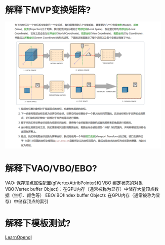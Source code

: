 # 解释下MVP变换矩阵?
![alt text](image.png)

# 解释下VAO/VBO/EBO?
VAO: 保存顶点属性配置(glVertexAttribPointer)和 VBO 绑定状态的对象
VBO(Vertex buffer Object)：在GPU内存（通常被称为显存）中储存大量顶点数据（坐标、颜色等）
EBO/IBO(Index buffer Object): 在GPU内存（通常被称为显存）中储存顶点的索引

# 解释下模板测试?
[LearnOpengl](https://learnopengl-cn.github.io/04%20Advanced%20OpenGL/02%20Stencil%20testing/)


